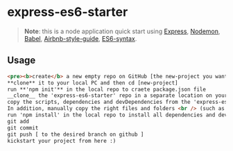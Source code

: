 # express-es6-starter

> **Note**: this is a node application quick start using [Express](https://expressjs.com), [Nodemon](https://nodemon.io), [Babel](https://babeljs.io), [Airbnb-style-guide](http://airbnb.io/javascript), [ES6-syntax](https://developer.mozilla.org/en-US/docs/Web/JavaScript/New_in_JavaScript/ECMAScript_2015_support_in_Mozilla).

## Usage

```html
<pre><b>create</b> a new empty repo on GitHub [the new-project you want to work on]</pre>
**clone** it to your local PC and then cd [new-project]
run **'npm init'** in the local repo to craete package.json file
__clone__ the 'express-es6-starter' repo in a separate location on your PC
copy the scripts, dependencies and devDependencies from the 'express-es6-starter' to the new-project local repo package.json file
In addition, manually copy the right files and folders <br /> (such as src, routes, .gitattributes, .eslintrc.json, .babelrc etc) from the local 'express-es6-starter' to the local new-project on your PC
run 'npm install' in the local repo to install all dependencies and devDependencies
git add
git commit
git push [ to the desired branch on github ]
kickstart your project from here :)
```
